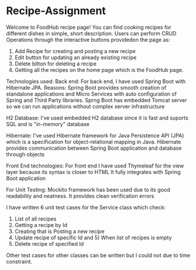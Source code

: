 # Recipe-Assignment
Welcome to FoodHub recipe page!
You can find cooking recipes for different dishes in simple, short description. 
Users can perform CRUD Operations through the interactive buttons providedon the page as:
1) Add Recipe for creating and posting a new recipe 
2) Edit button for updating an already existing recipe 
3) Delete bitton for deleting a recipe 
4) Getting all the recipes on the home page which is the FoodHub page.

Technologies used:
Back end:
For back end, I have used Spring Boot with Hibernate JPA. 
Reasons:
Spring Boot provides smooth creation of standalone applications and Micro Services with auto configuration of Spring and Third Party libraries.
Sprng Boot has embedded Tomcat server so we can run applications without complex server infrastructure

H2 Database:
I've used embedded H2 database since it is fast and suports SQL and is "in-memory" database

Hibernate:
I've used Hibernate framework for Java Persistence API (JPA) which is a specification for object-relational mapping in Java.
Hibernate provides communication between Spring Boot application and database through objects

Front End technologies:
For front end I have used Thymeleaf for the view layer because its syntax is closer to HTML
It fully integrates with Spring Boot application

For Unit Testing:
Mockito framework has been used due to its good readability and neatness. 
It provides clean verification errors

I have written 6 unit test cases for the Service class which check:
1) List of all recipes
2) Getting a recipe by Id
3) Creating that is Posting a new recipe
4) Update recipe of specific Id and 5) When list of recipes is empty
6) Delete recipe of specified Id

Other test cases for other classes can be written but I could not due to time constraint.

